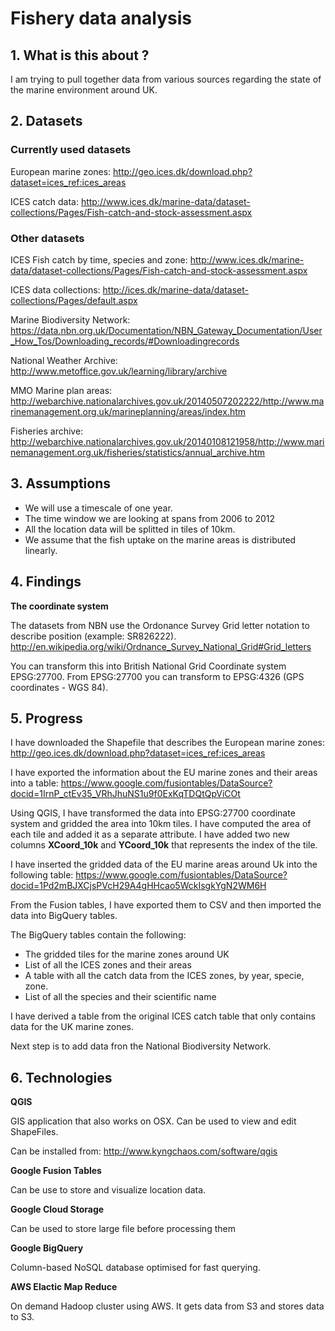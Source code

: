 # Fishery data analysis

## 1. What is this about ?

I am trying to pull together data from various sources regarding the state of the marine environment around UK.


## 2. Datasets

### Currently used datasets

European marine zones: 
http://geo.ices.dk/download.php?dataset=ices_ref:ices_areas

ICES catch data:
http://www.ices.dk/marine-data/dataset-collections/Pages/Fish-catch-and-stock-assessment.aspx


### Other datasets

ICES Fish catch by time, species and zone:
http://www.ices.dk/marine-data/dataset-collections/Pages/Fish-catch-and-stock-assessment.aspx

ICES data collections:
http://ices.dk/marine-data/dataset-collections/Pages/default.aspx

Marine Biodiversity Network: 
https://data.nbn.org.uk/Documentation/NBN_Gateway_Documentation/User_How_Tos/Downloading_records/#Downloadingrecords

National Weather Archive:
http://www.metoffice.gov.uk/learning/library/archive

MMO Marine plan areas: http://webarchive.nationalarchives.gov.uk/20140507202222/http://www.marinemanagement.org.uk/marineplanning/areas/index.htm

Fisheries archive: http://webarchive.nationalarchives.gov.uk/20140108121958/http://www.marinemanagement.org.uk/fisheries/statistics/annual_archive.htm


## 3. Assumptions

- We will use a timescale of one year.
- The time window we are looking at spans from 2006 to 2012
- All the location data will be splitted in tiles of 10km.
- We assume that the fish uptake on the marine areas is distributed linearly.


## 4. Findings

**The coordinate system**

The datasets from NBN use the Ordonance Survey Grid letter notation to describe position (example: SR826222).
http://en.wikipedia.org/wiki/Ordnance_Survey_National_Grid#Grid_letters

You can transform this into British National Grid Coordinate system EPSG:27700.
From EPSG:27700 you can transform to EPSG:4326 (GPS coordinates - WGS 84).


## 5. Progress

I have downloaded the Shapefile that describes the European marine zones:
http://geo.ices.dk/download.php?dataset=ices_ref:ices_areas

I have exported the information about the EU marine zones and their areas into a table:
https://www.google.com/fusiontables/DataSource?docid=1IrnP_ctEv35_VRhJhuNS1u9f0ExKqTDQtQpViCOt

Using QGIS, I have transformed the data into EPSG:27700 coordinate system and gridded the area into 10km tiles.
I have computed the area of each tile and added it as a separate attribute.
I have added two new columns **XCoord_10k** and **YCoord_10k** that represents the index of the tile.

I have inserted the gridded data of the EU marine areas around Uk into the following table:
https://www.google.com/fusiontables/DataSource?docid=1Pd2mBJXCjsPVcH29A4gHHcao5WckIsgkYgN2WM6H

From the Fusion tables, I have exported them to CSV and then imported the data into BigQuery tables.

The BigQuery tables contain the following:
 - The gridded tiles for the marine zones around UK
 - List of all the ICES zones and their areas
 - A table with all the catch data from the ICES zones, by year, specie, zone.
 - List of all the species and their scientific name
 
I have derived a table from the original ICES catch table that only contains data for the UK marine zones.

Next step is to add data fron the National Biodiversity Network.


## 6. Technologies

**QGIS**

 GIS application that also works on OSX. Can be used to view and edit ShapeFiles.
 
 Can be installed from: http://www.kyngchaos.com/software/qgis

**Google Fusion Tables**

  Can be use to store and visualize location data.

**Google Cloud Storage**

  Can be used to store large file before processing them

**Google BigQuery**

  Column-based NoSQL database optimised for fast querying.
  
**AWS Elactic Map Reduce**

  On demand Hadoop cluster using AWS. It gets data from S3 and stores data to S3.
  
  
  

